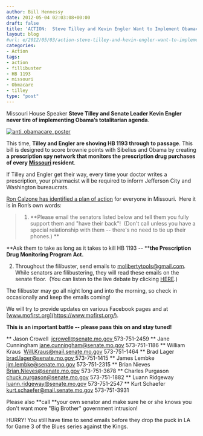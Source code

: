 ```yaml
---
author: Bill Hennessy
date: 2012-05-04 02:03:08+00:00
draft: false
title: 'ACTION:  Steve Tilley and Kevin Engler Want to Implement Obamacare. Stop Them.'
layout: blog
#url: e/2012/05/03/action-steve-tilley-and-kevin-engler-want-to-implement-obamacare-stop-them/
categories:
- Action
tags:
- action
- fillibuster
- HB 1193
- missouri
- Obmacare
- tilley
type: "post"
---
```


Missouri House Speaker **Steve Tilley and Senate Leader Kevin Engler never tire of implementing Obama’s totalitarian agenda**.

[![anti_obamacare_poster](https://ludicrite.files.wordpress.com/2012/05/anti_obamacare_poster_thumb.jpg)
](https://ludicrite.files.wordpress.com/2012/05/anti_obamacare_poster.jpg)

This time, **Tilley and Engler are shoving HB 1193 through to passage**. This bill is designed to score brownie points with Sibelius and Obama by creating **a prescription spy network that monitors the prescription drug purchases of every [Missouri](https://www.recovery.org/browse/missouri/) resident**.

If Tilley and Engler get their way, every time your doctor writes a prescription, your pharmacist will be required to inform Jefferson City and Washington bureaucrats.

[Ron Calzone has identified a plan of action](https://www.mofirst.org/) for everyone in Missouri.  Here it is in Ron’s own words:



> 1) **Please email the senators listed below and tell them you fully support them and "have their back"!  (Don't call unless you have a special relationship with them -- there's no need to tie up their phones.) **

**Ask them to take as long as it takes to kill HB 1193 -- ****the Prescription Drug Monitoring Program Act.**

2) Throughout the filibuster, send emails to [molibertytools@gmail.com](mailto:molibertytools@gmail.com). While senators are filibustering, they will read these emails on the senate floor.  (You can listen to the live debate by clicking [HERE](https://www.senate.mo.gov/).)

The filibuster may go all night long and into the morning, so check in occasionally and keep the emails coming!

We will try to provide updates on various Facebook pages and at [www.mofirst.org](https://www.mofirst.org/).

**This is an important battle -- please pass this on and stay tuned!**

> 
> 
** Jason Crowell  [jcrowell@senate.mo.gov ](mailto:jcrowell@senate.mo.gov ) 573-751-2459
** Jane Cunningham [jane.cunningham@senate.mo.gov](mailto:jane.cunningham@senate.mo.gov) 573-751-1186
** William Kraus  [Will.Kraus@mail.senate.mo.gov](mailto:Will.Kraus@mail.senate.mo.gov) 573-751-1464
** Brad Lager  [brad.lager@senate.mo.gov ](mailto:brad.lager@senate.mo.gov ) 573-751-1415
** James Lembke  [jim.lembke@senate.mo.gov](mailto:jim.lembke@senate.mo.gov) 573-751-2315
** Brian Nieves [Brian.Nieves@senate.mo.gov](mailto:Brian.Nieves@senate.mo.gov) 573-751-3678
** Charles Purgason [chuck.purgason@senate.mo.gov](mailto:chuck.purgason@senate.mo.gov) 573-751-1882
** Luann Ridgeway [luann.ridgeway@senate.mo.gov](mailto:luann.ridgeway@senate.mo.gov) 573-751-2547
** Kurt Schaefer [kurt.schaefer@mail.senate.mo.gov](mailto:kurt.schaefer@mail.senate.mo.gov) 573-751-3931

Please also **call **your own senator and make sure he or she knows you don't want more "Big Brother" government intrusion!



HURRY! You still have time to send emails before they drop the puck in LA for Game 3 of the Blues series against the Kings.
